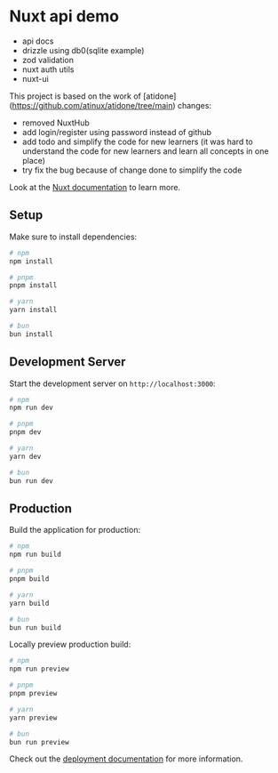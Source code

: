 # Nuxt api demo
- api docs
- drizzle using db0(sqlite example)
- zod validation
- nuxt auth utils
- nuxt-ui

This project is based on the work of [atidone] (https://github.com/atinux/atidone/tree/main)
changes:
- removed NuxtHub
- add login/register using password instead of github
- add todo and simplify the code for new learners (it was hard to understand the code for new learners and learn all concepts in one place)
- try fix the bug because of change done to simplify the code
  

Look at the [Nuxt documentation](https://nuxt.com/docs/getting-started/introduction) to learn more.

## Setup

Make sure to install dependencies:

```bash
# npm
npm install

# pnpm
pnpm install

# yarn
yarn install

# bun
bun install
```

## Development Server

Start the development server on `http://localhost:3000`:

```bash
# npm
npm run dev

# pnpm
pnpm dev

# yarn
yarn dev

# bun
bun run dev
```

## Production

Build the application for production:

```bash
# npm
npm run build

# pnpm
pnpm build

# yarn
yarn build

# bun
bun run build
```

Locally preview production build:

```bash
# npm
npm run preview

# pnpm
pnpm preview

# yarn
yarn preview

# bun
bun run preview
```

Check out the [deployment documentation](https://nuxt.com/docs/getting-started/deployment) for more information.
